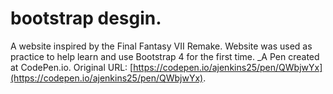# bootstrap desgin.
A website inspired by the Final Fantasy VII Remake. Website was used as practice to help learn and use Bootstrap 4 for the first time.
 _A Pen created at CodePen.io. Original URL: [https://codepen.io/ajenkins25/pen/QWbjwYx](https://codepen.io/ajenkins25/pen/QWbjwYx).

 